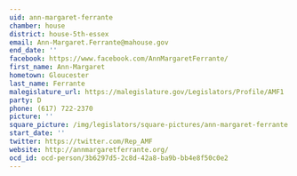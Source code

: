 ```yaml
---
uid: ann-margaret-ferrante
chamber: house
district: house-5th-essex
email: Ann-Margaret.Ferrante@mahouse.gov
end_date: ''
facebook: https://www.facebook.com/AnnMargaretFerrante/
first_name: Ann-Margaret
hometown: Gloucester
last_name: Ferrante
malegislature_url: https://malegislature.gov/Legislators/Profile/AMF1
party: D
phone: (617) 722-2370
picture: ''
square_picture: /img/legislators/square-pictures/ann-margaret-ferrante.png
start_date: ''
twitter: https://twitter.com/Rep_AMF
website: http://annmargaretferrante.org/
ocd_id: ocd-person/3b6297d5-2c8d-42a8-ba9b-bb4e8f50c0e2
---
```


